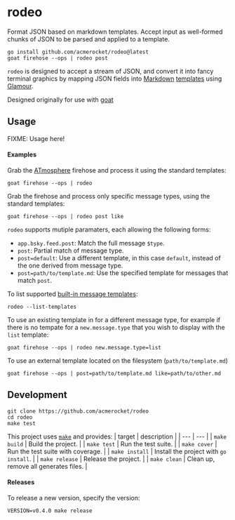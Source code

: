 # rodeo
Format JSON based on markdown templates. Accept input as well-formed chunks of JSON to be parsed and applied to a template.

```
go install github.com/acmerocket/rodeo@latest
goat firehose --ops | rodeo post
```

`rodeo` is designed to accept a stream of JSON, and convert it into fancy terminal graphics by mapping JSON fields into
[Markdown](https://www.markdownguide.org/basic-syntax/)
[templates](https://pkg.go.dev/text/template) using
[Glamour](https://github.com/charmbracelet/glamour).

Designed originally for use with
[goat](https://github.com/bluesky-social/indigo/tree/main/cmd/goat)

## Usage

FIXME: Usage here!

#### Examples

Grab the [ATmosphere](https://atproto.com/guides/glossary#atmosphere) firehose and process it using the standard templates:
```
goat firehose --ops | rodeo
```

Grab the firehose and process only specific message types, using the standard templates:
```
goat firehose --ops | rodeo post like
```

`rodeo` supports mutiple paramaters, each allowing the following forms:
- `app.bsky.feed.post`: Match the full message `$type`.
- `post`: Partial match of message type.
- `post=default`: Use a different template, in this case `default`, instead of the one derived from message type.
- `post=path/to/template.md`: Use the specified template for messages that match `post`.


To list supported [built-in message templates](./templates/):
```
rodeo --list-templates
```

To use an existing template in for a different message type, for example if there is no tempate for a `new.message.type` that you wish to display with the `list` template:
```
goat firehose --ops | rodeo new.message.type=list
```

To use an external template located on the filesystem (`path/to/template.md`)
```
goat firehose --ops | post=path/to/template.md like=path/to/other.md
```

## Development
```
git clone https://github.com/acmerocket/rodeo
cd rodeo
make test
```

This project uses [`make`](https://www.gnu.org/software/make/) and provides:
| target | description |
| --- | --- |
| `make build`   | Build the project. |
| `make test`    | Run the test suite. |
| `make cover`   | Run the test suite with coverage. |
| `make install` | Install the project with `go install`. |
| `make release` | Release the project. |
| `make clean`   | Clean up, remove all generates files. |

#### Releases
To release a new version, specify the version:
```
VERSION=v0.4.0 make release
```
